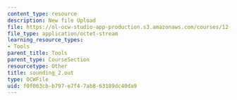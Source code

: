 ```yaml
---
content_type: resource
description: New file Upload
file: https://ol-ocw-studio-app-production.s3.amazonaws.com/courses/12-811-tropical-meteorology-spring-2011/f0f063cbb797e7f47ab863189dc40da9_sounding_2.out
file_type: application/octet-stream
learning_resource_types:
- Tools
parent_title: Tools
parent_type: CourseSection
resourcetype: Other
title: sounding_2.out
type: OCWFile
uid: f0f063cb-b797-e7f4-7ab8-63189dc40da9
---
```

